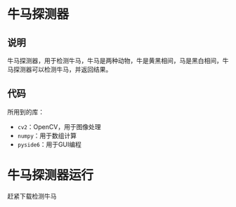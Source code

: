 # 牛马探测器

## 说明
牛马探测器，用于检测牛马，牛马是两种动物，牛是黄黑相间，马是黑白相间，牛马探测器可以检测牛马，并返回结果。


## 代码

所用到的库：

- `cv2`：OpenCV，用于图像处理
- `numpy`：用于数组计算
- `pyside6`：用于GUI编程



# 牛马探测器运行
赶紧下载检测牛马


